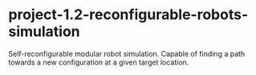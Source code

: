 # project-1.2-reconfigurable-robots-simulation
 Self-reconfigurable modular robot simulation. Capable of finding a path towards a new configuration at a given target location.
